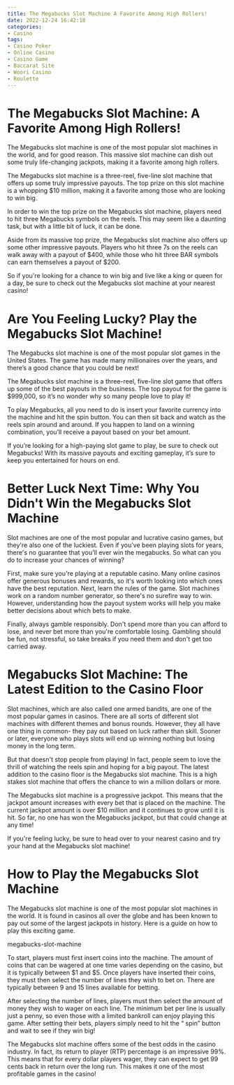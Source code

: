 ```yaml
---
title: The Megabucks Slot Machine A Favorite Among High Rollers!
date: 2022-12-24 16:42:18
categories:
- Casino
tags:
- Casino Poker
- Online Casino
- Casino Game
- Baccarat Site
- Woori Casino
- Roulette
---
```



#  The Megabucks Slot Machine: A Favorite Among High Rollers!

The Megabucks slot machine is one of the most popular slot machines in the world, and for good reason. This massive slot machine can dish out some truly life-changing jackpots, making it a favorite among high rollers.

The Megabucks slot machine is a three-reel, five-line slot machine that offers up some truly impressive payouts. The top prize on this slot machine is a whopping $10 million, making it a favorite among those who are looking to win big.

In order to win the top prize on the Megabucks slot machine, players need to hit three Megabucks symbols on the reels. This may seem like a daunting task, but with a little bit of luck, it can be done.

Aside from its massive top prize, the Megabucks slot machine also offers up some other impressive payouts. Players who hit three 7s on the reels can walk away with a payout of $400, while those who hit three BAR symbols can earn themselves a payout of $200.

So if you're looking for a chance to win big and live like a king or queen for a day, be sure to check out the Megabucks slot machine at your nearest casino!

#  Are You Feeling Lucky? Play the Megabucks Slot Machine!

The Megabucks slot machine is one of the most popular slot games in the United States. The game has made many millionaires over the years, and there’s a good chance that you could be next!

The Megabucks slot machine is a three-reel, five-line slot game that offers up some of the best payouts in the business. The top payout for the game is $999,000, so it’s no wonder why so many people love to play it!

To play Megabucks, all you need to do is insert your favorite currency into the machine and hit the spin button. You can then sit back and watch as the reels spin around and around. If you happen to land on a winning combination, you’ll receive a payout based on your bet amount.

If you’re looking for a high-paying slot game to play, be sure to check out Megabucks! With its massive payouts and exciting gameplay, it’s sure to keep you entertained for hours on end.

#  Better Luck Next Time: Why You Didn't Win the Megabucks Slot Machine

Slot machines are one of the most popular and lucrative casino games, but they're also one of the luckiest. Even if you've been playing slots for years, there's no guarantee that you'll ever win the megabucks. So what can you do to increase your chances of winning?

First, make sure you're playing at a reputable casino. Many online casinos offer generous bonuses and rewards, so it's worth looking into which ones have the best reputation. Next, learn the rules of the game. Slot machines work on a random number generator, so there's no surefire way to win. However, understanding how the payout system works will help you make better decisions about which bets to make.

Finally, always gamble responsibly. Don't spend more than you can afford to lose, and never bet more than you're comfortable losing. Gambling should be fun, not stressful, so take breaks if you need them and don't get too carried away.

#  Megabucks Slot Machine: The Latest Edition to the Casino Floor

Slot machines, which are also called one armed bandits, are one of the most popular games in casinos. There are all sorts of different slot machines with different themes and bonus rounds. However, they all have one thing in common- they pay out based on luck rather than skill. Sooner or later, everyone who plays slots will end up winning nothing but losing money in the long term.

But that doesn't stop people from playing! In fact, people seem to love the thrill of watching the reels spin and hoping for a big payout. The latest addition to the casino floor is the Megabucks slot machine. This is a high stakes slot machine that offers the chance to win a million dollars or more.

The Megabucks slot machine is a progressive jackpot. This means that the jackpot amount increases with every bet that is placed on the machine. The current jackpot amount is over $10 million and it continues to grow until it is hit. So far, no one has won the Megabucks jackpot, but that could change at any time!

If you're feeling lucky, be sure to head over to your nearest casino and try your hand at the Megabucks slot machine!

#  How to Play the Megabucks Slot Machine

The Megabucks slot machine is one of the most popular slot machines in the world. It is found in casinos all over the globe and has been known to pay out some of the largest jackpots in history. Here is a guide on how to play this exciting game.

megabucks-slot-machine

To start, players must first insert coins into the machine. The amount of coins that can be wagered at one time varies depending on the casino, but it is typically between $1 and $5. Once players have inserted their coins, they must then select the number of lines they wish to bet on. There are typically between 9 and 15 lines available for betting.

After selecting the number of lines, players must then select the amount of money they wish to wager on each line. The minimum bet per line is usually just a penny, so even those with a limited bankroll can enjoy playing this game. After setting their bets, players simply need to hit the “ spin” button and wait to see if they win big!

The Megabucks slot machine offers some of the best odds in the casino industry. In fact, its return to player (RTP) percentage is an impressive 99%. This means that for every dollar players wager, they can expect to get 99 cents back in return over the long run. This makes it one of the most profitable games in the casino!